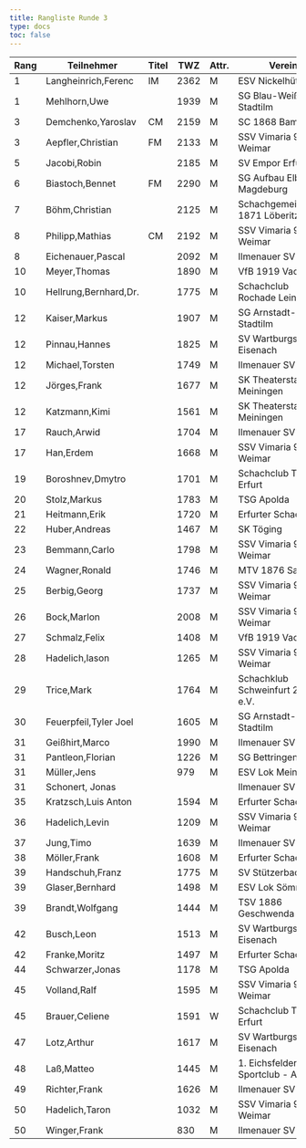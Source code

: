 ```yaml
---
title: Rangliste Runde 3
type: docs
toc: false
---
```


| Rang | Teilnehmer | Titel | TWZ | Attr. | Verein | Land | S | R | V | Punkte | Buchh | SoBerg |
| --- | --- | --- | --- | --- | --- | --- | --- | --- | --- | --- | --- | --- | 
| 1 | Langheinrich,Ferenc | IM | 2362 | M | ESV Nickelhütte Aue | GER | 3 | 0 | 0 | 3.0 | 6.0 | 6.00 |
| 1 | Mehlhorn,Uwe |  | 1939 | M | SG Blau-Weiß Stadtilm | GER | 3 | 0 | 0 | 3.0 | 6.0 | 6.00 |
| 3 | Demchenko,Yaroslav | CM | 2159 | M | SC 1868 Bamberg | UKR | 3 | 0 | 0 | 3.0 | 4.5 | 4.50 |
| 3 | Aepfler,Christian | FM | 2133 | M | SSV Vimaria 91 Weimar | GER | 3 | 0 | 0 | 3.0 | 4.5 | 4.50 |
| 5 | Jacobi,Robin |  | 2185 | M | SV Empor Erfurt | GER | 3 | 0 | 0 | 3.0 | 3.0 | 3.00 |
| 6 | Biastoch,Bennet | FM | 2290 | M | SG Aufbau Elbe Magdeburg | GER | 2 | 1 | 0 | 2.5 | 5.0 | 4.25 |
| 7 | Böhm,Christian |  | 2125 | M | Schachgemeinschaft 1871 Löberitz | GER | 2 | 1 | 0 | 2.5 | 4.5 | 4.00 |
| 8 | Philipp,Mathias | CM | 2192 | M | SSV Vimaria 91 Weimar | GER | 2 | 0 | 1 | 2.0 | 6.0 | 3.00 |
| 8 | Eichenauer,Pascal |  | 2092 | M | Ilmenauer SV | GER | 2 | 0 | 1 | 2.0 | 6.0 | 3.00 |
| 10 | Meyer,Thomas |  | 1890 | M | VfB 1919 Vacha | GER | 2 | 0 | 1 | 2.0 | 5.5 | 2.50 |
| 10 | Hellrung,Bernhard,Dr. |  | 1775 | M | Schachclub Rochade Leinefelde | GER | 2 | 0 | 1 | 2.0 | 5.5 | 2.50 |
| 12 | Kaiser,Markus |  | 1907 | M | SG Arnstadt-Stadtilm | GER | 2 | 0 | 1 | 2.0 | 5.0 | 2.00 |
| 12 | Pinnau,Hannes |  | 1825 | M | SV Wartburgstadt Eisenach | GER | 2 | 0 | 1 | 2.0 | 5.0 | 2.00 |
| 12 | Michael,Torsten |  | 1749 | M | Ilmenauer SV | GER | 2 | 0 | 1 | 2.0 | 5.0 | 2.00 |
| 12 | Jörges,Frank |  | 1677 | M | SK Theaterstadt Meiningen | GER | 2 | 0 | 1 | 2.0 | 5.0 | 2.00 |
| 12 | Katzmann,Kimi |  | 1561 | M | SK Theaterstadt Meiningen | GER | 2 | 0 | 1 | 2.0 | 5.0 | 2.00 |
| 17 | Rauch,Arwid |  | 1704 | M | Ilmenauer SV | GER | 2 | 0 | 1 | 2.0 | 4.5 | 2.00 |
| 17 | Han,Erdem |  | 1668 | M | SSV Vimaria 91 Weimar | GER | 2 | 0 | 1 | 2.0 | 4.5 | 2.00 |
| 19 | Boroshnev,Dmytro |  | 1701 | M | Schachclub Turm Erfurt | UKR | 2 | 0 | 1 | 2.0 | 4.0 | 1.00 |
| 20 | Stolz,Markus |  | 1783 | M | TSG Apolda | GER | 2 | 0 | 1 | 2.0 | 3.5 | 1.50 |
| 21 | Heitmann,Erik |  | 1720 | M | Erfurter Schachklub | GER | 2 | 0 | 1 | 2.0 | 3.0 | 1.00 |
| 22 | Huber,Andreas |  | 1467 | M | SK Töging | GER | 2 | 0 | 1 | 2.0 | 2.5 | 1.00 |
| 23 | Bemmann,Carlo |  | 1798 | M | SSV Vimaria 91 Weimar | GER | 1 | 1 | 1 | 1.5 | 7.0 | 3.25 |
| 24 | Wagner,Ronald |  | 1746 | M | MTV 1876 Saalfeld | GER | 1 | 1 | 1 | 1.5 | 5.5 | 1.75 |
| 25 | Berbig,Georg |  | 1737 | M | SSV Vimaria 91 Weimar | GER | 1 | 1 | 1 | 1.5 | 4.5 | 1.75 |
| 26 | Bock,Marlon |  | 2008 | M | SSV Vimaria 91 Weimar | GER | 1 | 1 | 1 | 1.5 | 4.5 | 1.50 |
| 27 | Schmalz,Felix |  | 1408 | M | VfB 1919 Vacha | GER | 1 | 1 | 1 | 1.5 | 4.0 | 1.25 |
| 28 | Hadelich,Iason |  | 1265 | M | SSV Vimaria 91 Weimar | GER | 1 | 1 | 1 | 1.5 | 3.5 | 1.75 |
| 29 | Trice,Mark |  | 1764 | M | Schachklub Schweinfurt 2000 e.V. | GER | 1 | 0 | 2 | 1.0 | 6.5 | 1.50 |
| 30 | Feuerpfeil,Tyler Joel |  | 1605 | M | SG Arnstadt-Stadtilm | GER | 0 | 2 | 1 | 1.0 | 5.0 | 1.75 |
| 31 | Geißhirt,Marco |  | 1990 | M | Ilmenauer SV | GER | 1 | 0 | 2 | 1.0 | 5.0 | 1.00 |
| 31 | Pantleon,Florian |  | 1226 | M | SG Bettringen | GER | 1 | 0 | 2 | 1.0 | 5.0 | 1.00 |
| 31 | Müller,Jens |  | 979 | M | ESV Lok Meiningen | GER | 1 | 0 | 2 | 1.0 | 5.0 | 1.00 |
| 31 | Schonert, Jonas |  |  |   | Ilmenauer SV | GER | 1 | 0 | 2 | 1.0 | 5.0 | 1.00 |
| 35 | Kratzsch,Luis Anton |  | 1594 | M | Erfurter Schachklub | GER | 0 | 2 | 1 | 1.0 | 4.5 | 1.25 |
| 36 | Hadelich,Levin |  | 1209 | M | SSV Vimaria 91 Weimar | GER | 1 | 0 | 2 | 1.0 | 4.5 | 1.00 |
| 37 | Jung,Timo |  | 1639 | M | Ilmenauer SV | GER | 1 | 0 | 2 | 1.0 | 4.5 | 0.50 |
| 38 | Möller,Frank |  | 1608 | M | Erfurter Schachklub | GER | 1 | 0 | 2 | 1.0 | 4.5 | 0.00 |
| 39 | Handschuh,Franz |  | 1775 | M | SV Stützerbach | GER | 0 | 2 | 1 | 1.0 | 4.0 | 1.00 |
| 39 | Glaser,Bernhard |  | 1498 | M | ESV Lok Sömmerda | GER | 0 | 2 | 1 | 1.0 | 4.0 | 1.00 |
| 39 | Brandt,Wolfgang |  | 1444 | M | TSV 1886 Geschwenda | GER | 0 | 2 | 1 | 1.0 | 4.0 | 1.00 |
| 42 | Busch,Leon |  | 1513 | M | SV Wartburgstadt Eisenach | GER | 1 | 0 | 2 | 1.0 | 4.0 | 0.00 |
| 42 | Franke,Moritz |  | 1497 | M | Erfurter Schachklub | GER | 1 | 0 | 2 | 1.0 | 4.0 | 0.00 |
| 44 | Schwarzer,Jonas |  | 1178 | M | TSG Apolda | GER | 0 | 2 | 1 | 1.0 | 3.5 | 1.00 |
| 45 | Volland,Ralf |  | 1595 | M | SSV Vimaria 91 Weimar | GER | 1 | 0 | 2 | 1.0 | 3.0 | 0.00 |
| 45 | Brauer,Celiene |  | 1591 | W | Schachclub Turm Erfurt | GER | 1 | 0 | 2 | 1.0 | 3.0 | 0.00 |
| 47 | Lotz,Arthur |  | 1617 | M | SV Wartburgstadt Eisenach | GER | 0 | 1 | 2 | 0.5 | 5.0 | 0.25 |
| 48 | Laß,Matteo |  | 1445 | M | 1. Eichsfelder Sportclub - Abt. | GER | 0 | 1 | 2 | 0.5 | 3.5 | 0.25 |
| 49 | Richter,Frank |  | 1626 | M | Ilmenauer SV | GER | 0 | 0 | 3 | 0.0 | 6.0 | 0.00 |
| 50 | Hadelich,Taron |  | 1032 | M | SSV Vimaria 91 Weimar | GER | 0 | 0 | 3 | 0.0 | 4.0 | 0.00 |
| 50 | Winger,Frank |  | 830 | M | Ilmenauer SV | GER | 0 | 0 | 3 | 0.0 | 4.0 | 0.00 |